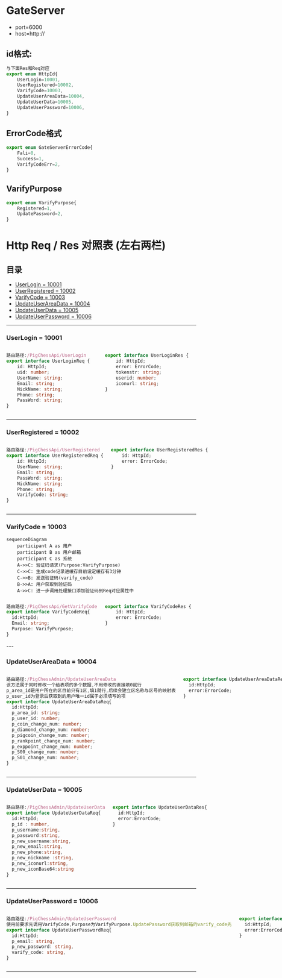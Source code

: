 # GateServer

* port=6000
* host=http://

## id格式:
```typescript
与下面Res和Req对应
export enum HttpId{
    UserLogin=10001,
    UserRegistered=10002,
    VarifyCode=10003,
    UpdateUserAreaData=10004,
    UpdateUserData=10005,
    UpdateUserPassword=10006,
}
```

## ErrorCode格式
```typescript
export enum GateServerErrorCode{
    Fali=0,
    Success=1,
    VarifyCodeErr=2,
}
```
## VarifyPurpose
```ts
export enum VarifyPurpose{
    Registered=1,
    UpdatePassword=2,
}
```

# Http Req / Res 对照表 (左右两栏)

## 目录
- [UserLogin = 10001](#userlogin--10001)
- [UserRegistered = 10002](#userregistered--10002)
- [VarifyCode = 10003](#varifycode--10003)
- [UpdateUserAreaData = 10004](#updateuserareadata--10004)
- [UpdateUserData = 10005](#UpdateUserData--10005)
- [UpdateUserPassword = 10006](#UpdateUserPassword--10006)
---

### UserLogin = 10001

<div style="display:flex; gap:20px;">

  <div style="flex:1;">

  ```ts
  路由路径:/PigChessApi/UserLogin
  export interface UserLoginReq {
      id: HttpId;
      uid: number;
      UserName: string;
      Email: string;
      NickName: string;
      Phone: string;
      PassWord: string;
  }
  ```
  </div>

  <div style="flex:1;">

  ```ts
  export interface UserLoginRes {
      id: HttpId;
      error: ErrorCode;
      tokenstr: string;
      userid: number;
      iconurl: string;
  }
  ```
  </div>

</div>

---

### UserRegistered = 10002

<div style="display:flex; gap:20px;">

  <div style="flex:1;">

  ```ts
  路由路径:/PigChessApi/UserRegistered
  export interface UserRegisteredReq {
      id: HttpId;
      UserName: string;
      Email: string;
      PassWord: string;
      NickName: string;
      Phone: string;
      VarifyCode: string;
  }
  ```
  </div>

  <div style="flex:1;">

  ```ts
  export interface UserRegisteredRes {
      id: HttpId;
      error: ErrorCode;
  }
  ```
  </div>

</div>

---

### VarifyCode = 10003
```mermaid
sequenceDiagram
    participant A as 用户
    participant B as 用户邮箱
    participant C as 系统
    A->>C: 验证码请求(Purpose:VarifyPurpose)
    C->>C: 生成code记录进缓存目前设定缓存有3分钟
    C->>B: 发送验证码(varify_code)
    B->>A: 用户获取到验证码
    A->>C: 进一步调用处理接口添加验证码到Req对应属性中

```
<div style="display:flex; gap:20px;">

  <div style="flex:1;">

  ```ts
  路由路径:/PigChessApi/GetVarifyCode
  export interface VarifyCodeReq{
    id:HttpId;
    Email: string;
    Purpose: VarifyPurpose;
}
  ```
  </div>

  <div style="flex:1;">

  ```ts
  export interface VarifyCodeRes {
      id: HttpId;
      error: ErrorCode;
  }
  ```
  </div>

</div>
---

### UpdateUserAreaData = 10004

<div style="display:flex; gap:20px;">

  <div style="flex:1;">

  ```ts
路由路径:/PigChessAdmin/UpdateUserAreaData
该方法属于同时修改一个给表项的多个数据,不用修改的直接填0就行
p_area_id是用户所在的区目前只有1区,填1就行,后续会建立区名称与区号的映射表
p_user_id为登录后获取到的用户唯一id属于必须填写的项
export interface UpdateUserAreaDataReq{
    id:HttpId;
    p_area_id: string;
    p_user_id: number;
    p_coin_change_num: number;
    p_diamond_change_num: number;
    p_pigcoin_change_num: number;
    p_rankpoint_change_num: number;
    p_exppoint_change_num: number;
    p_S00_change_num: number;
    p_S01_change_num: number;
}
  ```
  </div>

  <div style="flex:1;">

  ```ts
export interface UpdateUserAreaDataRes{
    id:HttpId;
    error:ErrorCode;
}
  ```
  </div>

</div>

---

### UpdateUserData = 10005

<div style="display:flex; gap:20px;">

  <div style="flex:1;">

  ```ts
路由路径:/PigChessAdmin/UpdateUserData
export interface UpdateUserDataReq{
    id:HttpId;
    p_id : number,
    p_username:string,
    p_password:string,
    p_new_username:string,
    p_new_email:string,
    p_new_phone:string,
    p_new_nickname :string,
    p_new_iconurl:string,
    p_new_iconBase64:string
}
  ```
  </div>

  <div style="flex:1;">

  ```ts
export interface UpdateUserDataRes{
    id:HttpId;
    error:ErrorCode;
}
  ```
  </div>

</div>

---

### UpdateUserPassword = 10006

<div style="display:flex; gap:20px;">

  <div style="flex:1;">

  ```ts
路由路径:/PigChessAdmin/UpdateUserPassword
使用前要求先调用VarifyCode,Purpose为VarifyPurpose.UpdatePassword获取到邮箱的varify_code先
export interface UpdateUserPasswordReq{
    id:HttpId;
    p_email: string,
    p_new_password: string,
    varify_code: string,
}
  ```
  </div>

  <div style="flex:1;">

  ```ts
export interface UpdateUserPasswordRes{
    id:HttpId;
    error:ErrorCode;
}
  ```
  </div>

</div>

---